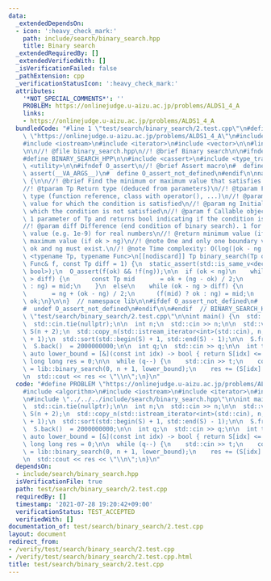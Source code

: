 ```yaml
---
data:
  _extendedDependsOn:
  - icon: ':heavy_check_mark:'
    path: include/search/binary_search.hpp
    title: Binary search
  _extendedRequiredBy: []
  _extendedVerifiedWith: []
  _isVerificationFailed: false
  _pathExtension: cpp
  _verificationStatusIcon: ':heavy_check_mark:'
  attributes:
    '*NOT_SPECIAL_COMMENTS*': ''
    PROBLEM: https://onlinejudge.u-aizu.ac.jp/problems/ALDS1_4_A
    links:
    - https://onlinejudge.u-aizu.ac.jp/problems/ALDS1_4_A
  bundledCode: "#line 1 \"test/search/binary_search/2.test.cpp\"\n#define PROBLEM\
    \ \"https://onlinejudge.u-aizu.ac.jp/problems/ALDS1_4_A\"\n#include <algorithm>\n\
    #include <iostream>\n#include <iterator>\n#include <vector>\n\n#line 1 \"include/search/binary_search.hpp\"\
    \n\n//! @file binary_search.hpp\n//! @brief Binary search\n\n#ifndef BINARY_SEARCH_HPP\n\
    #define BINARY_SEARCH_HPP\n\n#include <cassert>\n#include <type_traits>\n#include\
    \ <utility>\n\n#ifndef O_assert\n//! @brief Assert macro\n#  define O_assert(...)\
    \ assert(__VA_ARGS__)\n#  define O_assert_not_defined\n#endif\n\nnamespace lib\
    \ {\n\n//! @brief Find the minimum or maximum value that satisfies the condition.\n\
    //! @tparam Tp Return type (deduced from parameters)\n//! @tparam Func callable\
    \ type (function reference, class with operator(), ...)\n//! @param ok Initial\
    \ value for which the condition is satisfied\n//! @param ng Initial value for\
    \ which the condition is not satisfied\n//! @param f Callable object that takes\
    \ 1 parameter of Tp and returns bool indicating if the condition is satisfied\n\
    //! @param diff Difference (end condition of binary search). 1 for integers, small\
    \ value (e.g. 1e-9) for real numbers\n//! @return minimum value (if ok < ng) or\
    \ maximum value (if ok > ng)\n//! @note One and only one boundary value between\
    \ ok and ng must exist.\n//! @note Time complexity: O(log(|ok - ng|))\ntemplate\
    \ <typename Tp, typename Func>\n[[nodiscard]] Tp binary_search(Tp ok, Tp ng, const\
    \ Func& f, const Tp diff = 1) {\n  static_assert(std::is_same_v<decltype(std::declval<Func>()(std::declval<Tp>())),\
    \ bool>);\n  O_assert(f(ok) && !f(ng));\n\n  if (ok < ng)\n    while (ng - ok\
    \ > diff) {\n      const Tp mid       = ok + (ng - ok) / 2;\n      (f(mid) ? ok\
    \ : ng) = mid;\n    }\n  else\n    while (ok - ng > diff) {\n      const Tp mid\
    \       = ng + (ok - ng) / 2;\n      (f(mid) ? ok : ng) = mid;\n    }\n\n  return\
    \ ok;\n}\n\n}  // namespace lib\n\n#ifdef O_assert_not_defined\n#  undef O_assert\n\
    #  undef O_assert_not_defined\n#endif\n\n#endif  // BINARY_SEARCH_HPP\n#line 8\
    \ \"test/search/binary_search/2.test.cpp\"\n\nint main() {\n  std::ios_base::sync_with_stdio(false);\n\
    \  std::cin.tie(nullptr);\n\n  int n;\n  std::cin >> n;\n\n  std::vector<int>\
    \ S(n + 2);\n  std::copy_n(std::istream_iterator<int>(std::cin), n, std::begin(S)\
    \ + 1);\n  std::sort(std::begin(S) + 1, std::end(S) - 1);\n\n  S.front() = -2000000000;\n\
    \  S.back()  = 2000000000;\n\n  int q;\n  std::cin >> q;\n\n  int t;\n  const\
    \ auto lower_bound = [&](const int idx) -> bool { return S[idx] <= t; };\n\n \
    \ long long res = 0;\n\n  while (q--) {\n    std::cin >> t;\n    const int idx\
    \ = lib::binary_search(0, n + 1, lower_bound);\n    res += (S[idx] == t);\n  }\n\
    \n  std::cout << res << \"\\n\";\n}\n"
  code: "#define PROBLEM \"https://onlinejudge.u-aizu.ac.jp/problems/ALDS1_4_A\"\n\
    #include <algorithm>\n#include <iostream>\n#include <iterator>\n#include <vector>\n\
    \n#include \"../../../include/search/binary_search.hpp\"\n\nint main() {\n  std::ios_base::sync_with_stdio(false);\n\
    \  std::cin.tie(nullptr);\n\n  int n;\n  std::cin >> n;\n\n  std::vector<int>\
    \ S(n + 2);\n  std::copy_n(std::istream_iterator<int>(std::cin), n, std::begin(S)\
    \ + 1);\n  std::sort(std::begin(S) + 1, std::end(S) - 1);\n\n  S.front() = -2000000000;\n\
    \  S.back()  = 2000000000;\n\n  int q;\n  std::cin >> q;\n\n  int t;\n  const\
    \ auto lower_bound = [&](const int idx) -> bool { return S[idx] <= t; };\n\n \
    \ long long res = 0;\n\n  while (q--) {\n    std::cin >> t;\n    const int idx\
    \ = lib::binary_search(0, n + 1, lower_bound);\n    res += (S[idx] == t);\n  }\n\
    \n  std::cout << res << \"\\n\";\n}\n"
  dependsOn:
  - include/search/binary_search.hpp
  isVerificationFile: true
  path: test/search/binary_search/2.test.cpp
  requiredBy: []
  timestamp: '2021-07-28 19:20:42+09:00'
  verificationStatus: TEST_ACCEPTED
  verifiedWith: []
documentation_of: test/search/binary_search/2.test.cpp
layout: document
redirect_from:
- /verify/test/search/binary_search/2.test.cpp
- /verify/test/search/binary_search/2.test.cpp.html
title: test/search/binary_search/2.test.cpp
---
```

